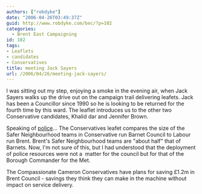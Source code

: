 ```yaml
---
authors: ["robdyke"]
date: "2006-04-26T03:49:37Z"
guid: http://www.robdyke.com/bec/?p=102
categories:
  - Brent East Campaigning
id: 102
tags:
- Leaflets
- candidates
- Conservatives
title: meeting Jack Sayers
url: /2006/04/26/meeting-jack-sayers/
---
```

I was sitting out my step, enjoying a smoke in the evening air, when Jack Sayers walks up the drive out on the campaign trail delivering leafets. Jack has been a Councillor since 1990 so he is looking to be returned for the fourth time by this ward. The leaflet introduces us to the other two Conservative candidates, Khalid dar and Jennifer Brown.

Speaking of [police](http://www.robdyke.com/bec/?p=101)... The Conservatives leafet compares the size of the Safer Neighbourhood teams in Conservative run Barnet Council to Labour run Brent. Brent's Safer Neighbourhood teams are "about half" that of Barnets. Now, I'm not sure of this, but I had understood that the deployment of police resources were not a  matter for the council but for that of the Borough Commander for the Met.

The Compassionate Cameron Conservatives have plans for saving £1.2m in Brent Council - savings they think they can make in the machine without impact on service delivery.